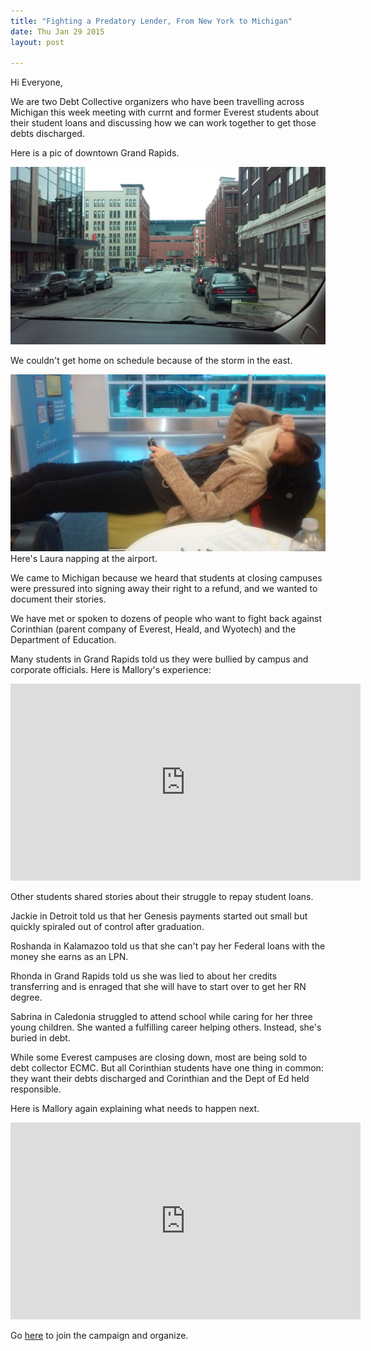 ```yaml
---
title: "Fighting a Predatory Lender, From New York to Michigan"
date: Thu Jan 29 2015
layout: post

---
```


Hi Everyone,

We are two Debt Collective organizers who have been travelling across Michigan this week meeting with currnt and former Everest students about their student loans and discussing how we can work together to get those debts discharged. 

Here is a pic of downtown Grand Rapids. 

![](/assets/images/2015/01/GR.jpg)


We couldn't get home on schedule because of the storm in the east. 

![Laura is napping at the airport. ](/assets/images/2015/01/laurahanna-1.jpg)
Here's Laura napping at the airport. 


We came to Michigan because we heard that students at closing campuses were pressured into signing away their right to a refund, and we wanted to document their stories. 

We have met or spoken to dozens of people who want to fight back against Corinthian (parent company of Everest, Heald, and Wyotech) and the Department of Education. 

Many students in Grand Rapids told us they were bullied by campus and corporate officials. Here is Mallory's experience:

<iframe width="560" height="315" src="https://www.youtube.com/embed/jrPnHekcxtI" frameborder="0" allowfullscreen></iframe>

Other students shared stories about their struggle to repay student loans. 

Jackie in Detroit told us that her Genesis payments started out small but quickly spiraled out of control after graduation. 

Roshanda in Kalamazoo told us that she can't pay her Federal loans with the money she earns as an LPN. 

Rhonda in Grand Rapids told us she was lied to about her credits transferring and is enraged that she will have to start over to get her RN degree. 

Sabrina in Caledonia struggled to attend school while caring for her three young children. She wanted a fulfilling career helping others. Instead, she's buried in debt. 

While some Everest campuses are closing down, most are being sold to debt collector ECMC. But all Corinthian students have one thing in common: they want their debts discharged and Corinthian and the Dept of Ed held responsible. 

Here is Mallory again explaining what needs to happen next. 

<iframe width="560" height="315" src="https://www.youtube.com/embed/VqiZ3GbQKUc?list=UUya_ncRdvnuIp_u2LbNIEqA" frameborder="0" allowfullscreen></iframe>

Go [here](http://strategize.debtcollective.org/t/join-the-fight-for-a-complete-discharge-of-your-loans-from-corinthian/85) to join the campaign and organize. 
